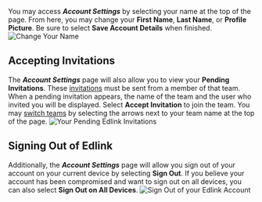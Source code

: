 You may access ***Account Settings*** by selecting your name at the top of the page. From here, you may change your **First Name**, **Last Name**, or **Profile Picture**. Be sure to select **Save Account Details** when finished.
<img class="block" src="https://edlink.github.io/docs/media/dashboard/dev/account-settings-name.jpg" alt="Change Your Name" />

## Accepting Invitations
The ***Account Settings*** page will also allow you to view your **Pending Invitations**. These [invitations](/docs/dashboard/invitations) must be sent from a member of that team. When a pending invitation appears, the name of the team and the user who invited you will be displayed. Select **Accept Invitation** to join the team. You may [switch teams](/docs/dashboard/switching-teams) by selecting the arrows next to your team name at the top of the page.
<img class="block" src="https://edlink.github.io/docs/media/dashboard/dev/account-settings-invite.jpg" alt="Your Pending Edlink Invitations" />

## Signing Out of Edlink
Additionally, the ***Account Settings*** page will allow you sign out of your account on your current device by selecting **Sign Out**. If you believe your account has been compromised and want to sign out on all devices, you can also select **Sign Out on All Devices**.
<img class="block" src="https://edlink.github.io/docs/media/dashboard/dev/account-settings-sign-out.jpg" alt="Sign Out of your Edlink Account" />
